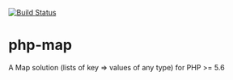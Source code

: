 [![Build Status](https://travis-ci.org/romulets/php-map.svg?branch=master)](https://travis-ci.org/romulets/php-map)

# php-map
A Map solution (lists of key => values of any type) for PHP >= 5.6
